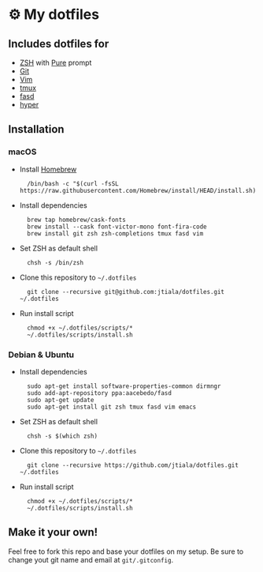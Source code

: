 # ⚙️ My dotfiles

## Includes dotfiles for

* [ZSH][zsh] with [Pure][pure] prompt
* [Git][git]
* [Vim][vim]
* [tmux][tmux]
* [fasd][fasd]
* [hyper][hyper]

## Installation

### macOS

* Install [Homebrew][homebrew]

		/bin/bash -c "$(curl -fsSL https://raw.githubusercontent.com/Homebrew/install/HEAD/install.sh)"

* Install dependencies

		brew tap homebrew/cask-fonts
		brew install --cask font-victor-mono font-fira-code
		brew install git zsh zsh-completions tmux fasd vim

* Set ZSH as default shell

		chsh -s /bin/zsh

* Clone this repository to `~/.dotfiles`

		git clone --recursive git@github.com:jtiala/dotfiles.git ~/.dotfiles

* Run install script

		chmod +x ~/.dotfiles/scripts/*
		~/.dotfiles/scripts/install.sh

### Debian & Ubuntu

* Install dependencies

		sudo apt-get install software-properties-common dirmngr
		sudo add-apt-repository ppa:aacebedo/fasd
		sudo apt-get update
		sudo apt-get install git zsh tmux fasd vim emacs

* Set ZSH as default shell

		chsh -s $(which zsh)

* Clone this repository to `~/.dotfiles`

		git clone --recursive https://github.com/jtiala/dotfiles.git ~/.dotfiles

* Run install script

		chmod +x ~/.dotfiles/scripts/*
		~/.dotfiles/scripts/install.sh

## Make it your own!

Feel free to fork this repo and base your dotfiles on my setup. Be sure to change yout git name and email at `git/.gitconfig`.

[zsh]: http://www.zsh.org
[pure]: https://github.com/sindresorhus/pure
[git]: https://git-scm.com
[vim]: https://www.vim.org
[tmux]: https://github.com/tmux/tmux/wiki
[fasd]: https://github.com/clvv/fasd
[hyper]: https://hyper.is
[homebrew]: https://brew.sh
